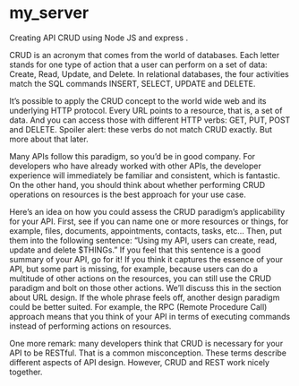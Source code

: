 # my_server
Creating API CRUD using Node JS and express .

CRUD is an acronym that comes from the world of databases. Each letter stands for one type of action that a user can perform on a set of data: Create, Read, Update, and Delete. In relational databases, the four activities match the SQL commands INSERT, SELECT, UPDATE and DELETE.

It’s possible to apply the CRUD concept to the world wide web and its underlying HTTP protocol. Every URL points to a resource, that is, a set of data. And you can access those with different HTTP verbs: GET, PUT, POST and DELETE. Spoiler alert: these verbs do not match CRUD exactly. But more about that later.

Many APIs follow this paradigm, so you’d be in good company. For developers who have already worked with other APIs, the developer experience will immediately be familiar and consistent, which is fantastic. On the other hand, you should think about whether performing CRUD operations on resources is the best approach for your use case.

Here’s an idea on how you could assess the CRUD paradigm’s applicability for your API. First, see if you can name one or more resources or things, for example, files, documents, appointments, contacts, tasks, etc… Then, put them into the following sentence: “Using my API, users can create, read, update and delete $THINGs.” If you feel that this sentence is a good summary of your API, go for it! If you think it captures the essence of your API, but some part is missing, for example, because users can do a multitude of other actions on the resources, you can still use the CRUD paradigm and bolt on those other actions. We’ll discuss this in the section about URL design. If the whole phrase feels off, another design paradigm could be better suited. For example, the RPC (Remote Procedure Call) approach means that you think of your API in terms of executing commands instead of performing actions on resources.

One more remark: many developers think that CRUD is necessary for your API to be RESTful. That is a common misconception. These terms describe different aspects of API design. However, CRUD and REST work nicely together.

